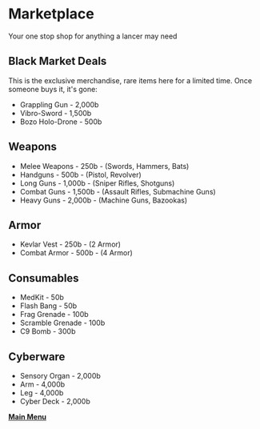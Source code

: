 # Marketplace
Your one stop shop for anything a lancer may need

## Black Market Deals
This is the exclusive merchandise, rare items here for a limited time. Once someone buys it, it's gone:
- Grappling Gun - 2,000b
- Vibro-Sword - 1,500b
- Bozo Holo-Drone - 500b

## Weapons
- Melee Weapons - 250b - (Swords, Hammers, Bats) 
- Handguns - 500b - (Pistol, Revolver) 
- Long Guns - 1,000b - (Sniper Rifles, Shotguns)
- Combat Guns - 1,500b - (Assault Rifles, Submachine Guns)
- Heavy Guns - 2,000b - (Machine Guns, Bazookas)

## Armor
- Kevlar Vest - 250b - (2 Armor) 
- Combat Armor - 500b - (4 Armor)

## Consumables
- MedKit - 50b 
- Flash Bang - 50b
- Frag Grenade - 100b
- Scramble Grenade - 100b
- C9 Bomb - 300b

## Cyberware
- Sensory Organ - 2,000b 
- Arm - 4,000b 
- Leg - 4,000b
- Cyber Deck - 2,000b

 **[Main Menu](../README.md)**